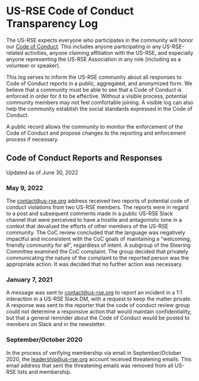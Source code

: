 # US-RSE Code of Conduct Transparency Log

The US-RSE expects everyone who participates in the community will honor our
[Code of Conduct](https://us-rse.org/about/code-of-conduct/). This includes
anyone participating in any US-RSE-related activities, anyone claiming
affiliation with the US-RSE, and especially anyone representing the US-RSE
Association in any role (including as a volunteer or speaker).

This log serves to inform the US-RSE community about all responses to Code of
Conduct reports in a public, aggregated, and anonymized form. We believe that a
community must be able to see that a Code of Conduct is enforced in order for it
to be effective. Without a visible process, potential community members may not
feel comfortable joining. A visible log can also help the community establish
the social standards expressed in the Code of Conduct.

A public record allows the community to monitor the enforcement of the Code of
Conduct and propose changes to the reporting and enforcement process if
necessary.

## Code of Conduct Reports and Responses

Updated as of June 30, 2022

### May 9, 2022

The contact@us-rse.org address received two reports of potential code of conduct
violations from two US-RSE members. The reports were in regard to a post and
subsequent comments made in a public US-RSE Slack channel that were perceived to
have a hostile and antagonistic tone in a context that devalued the efforts of
other members of the US-RSE community. The CoC review concluded that the
language was negatively impactful and inconsistent with the CoC goals of
maintaining a “welcoming, friendly community for all”, regardless of intent. A
subgroup of the Steering Committee examined the CoC complaint. The group decided
that privately communicating the nature of the complaint to the reported person
was the appropriate action. It was decided that no further action was necessary.

### January 7, 2021

A message was sent to contact@us-rse.org to report an incident in a 1:1
interaction in a US-RSE Slack DM, with a request to keep the matter private.  A
response was sent to the reporter that the code of conduct review group could
not determine a responsive action that would maintain confidentiality, but that
a general reminder about the Code of Conduct would be posted to members on Slack
and in the newsletter.

### September/October 2020

In the process of verifying membership via email in September/October 2020, the
leadership@us-rse.org account received threatening emails. This email address
that sent the threatening emails was removed from all US-RSE lists and
membership.
